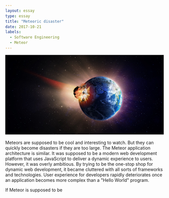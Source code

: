 ```yaml
---
layout: essay
type: essay
title: "Meteoric disaster"
date: 2017-10-21
labels:
  - Software Engineering
  - Meteor
---
```


<img class="ui image" src="../images/meteor.jpg">

Meteors are supposed to be cool and interesting to watch. But they can quickly become disasters if they are too large. The Meteor application architecture is similar. It was supposed to be a modern web development platform that uses JavaScript to deliver a dynamic experience to users. However, it was overly ambitious. By trying to be the one-stop shop for dynamic web development, it became cluttered with all sorts of frameworks and technologies. User experience for developers rapidly deteriorates once an application becomes more complex than a "Hello World" program.

If Meteor is supposed to be
